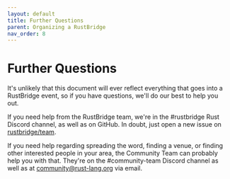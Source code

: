 ```yaml
---
layout: default
title: Further Questions
parent: Organizing a RustBridge
nav_order: 8
---
```


# Further Questions

It's unlikely that this document will ever reflect everything that goes into a
RustBridge event, so if you have questions, we'll do our best to help you out.

If you need help from the RustBridge team, we're in the #rustbridge Rust Discord
channel, as well as on GitHub. In doubt, just open a new issue on [rustbridge/team](https://github.com/rustbridge/team).

If you need help regarding spreading the word, finding a venue, or finding other
interested people in your area, the Community Team can probably help you with
that. They're on the #community-team Discord channel as well as at
[community@rust-lang.org](mailto:community@rust-lang.org) via email.
